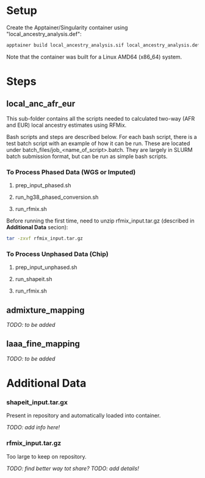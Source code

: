 # **Setup**

Create the Apptainer/Singularity container using "local_ancestry_analysis.def":

``` bash
apptainer build local_ancestry_analysis.sif local_ancestry_analysis.def

```

Note that the container was built for a Linux AMD64 (x86_64) system.

# **Steps**

## **local_anc_afr_eur**

This sub-folder contains all the scripts needed to calculated two-way (AFR and
EUR) local ancestry estimates using RFMix.

Bash scripts and steps are described below. For each bash script, there is a
test batch script with an example of how it can be run. These are located under
batch_files/job_<name_of_script>.batch. They are largely in SLURM batch
submission format, but can be run as simple bash scripts.

### **To Process Phased Data (WGS or Imputed)**

1. prep_input_phased.sh

2. run_hg38_phased_conversion.sh

3. run_rfmix.sh

Before running the first time, need to unzip rfmix_input.tar.gz (described in
**Additional Data** secion):

```bash
tar -zxvf rfmix_input.tar.gz 

```


### **To Process Unphased Data (Chip)**

1. prep_input_unphased.sh

2. run_shapeit.sh

3. run_rfmix.sh


## **admixture_mapping**

*TODO: to be added*


## **laaa_fine_mapping**

*TODO: to be added*


# **Additional Data**

### shapeit_input.tar.gx

Present in repository and automatically loaded into container.

*TODO: add info here!*

### rfmix_input.tar.gz

Too large to keep on repository.

*TODO: find better way tot share?*
*TODO: add details!*
